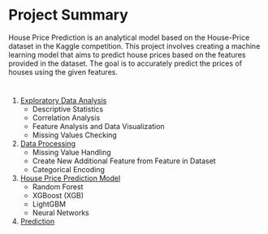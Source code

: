 <title>House Price Prediction on Kaggle Competition</title>

# Project Summary
House Price Prediction is an analytical model based on the House-Price dataset in the Kaggle competition. This project involves creating a machine learning model that aims to predict house prices based on the features provided in the dataset. The goal is to accurately predict the prices of houses using the given features.

# 
1. [Exploratory Data Analysis](https://github.com/cholitoary/House-Price-Prediction/blob/main/Exploratory%20Data%20Analysis%20in%20House%20Prices.ipynb)
   - Descriptive Statistics
   - Correlation Analysis
   - Feature Analysis and Data Visualization
   - Missing Values Checking
2. [Data Processing](https://github.com/cholitoary/House-Price-Prediction/blob/main/Data%20Processing%20in%20House%20Price.ipynb)
   - Missing Value Handling
   - Create New Additional Feature from Feature in Dataset
   - Categorical Encoding 
3. [House Price Prediction Model](https://github.com/cholitoary/House-Price-Prediction/blob/main/Modeling%20in%20House%20Price.ipynb)
   - Random Forest
   - XGBoost (XGB)
   - LightGBM
   - Neural Networks
4. [Prediction](submission_csv)
